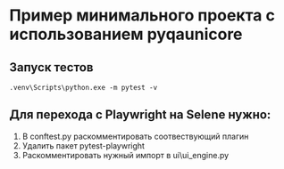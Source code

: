 # Пример минимального проекта с использованием pyqaunicore

## Запуск тестов
```
.venv\Scripts\python.exe -m pytest -v
```

## Для перехода с Playwright на Selene нужно:
1. В conftest.py раскомментировать соотвествующий плагин
2. Удалить пакет pytest-playwright
3. Раскомментировать нужный импорт в ui\ui_engine.py